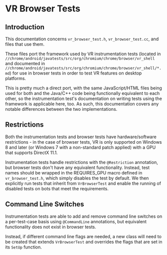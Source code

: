# VR Browser Tests

## Introduction

This documentation concerns `vr_browser_test.h`, `vr_browser_test.cc`, and files
that use them.

These files port the framework used by VR instrumentation tests (located in
`//chrome/android/javatests/src/org/chromium/chrome/browser/vr_shell` and
documented in
`//chrome/android/javatests/src/org/chromium/chrome/browser/vr_shell/*.md`) for
use in browser tests in order to test VR features on desktop platforms.

This is pretty much a direct port, with the same JavaScript/HTML files being
used for both and the Java/C++ code being functionally equivalent to each other,
so the instrumentation test's documentation on writing tests using the framework
is applicable here, too. As such, this documentation covers any notable
differences between the two implementations.

## Restrictions

Both the instrumentation tests and browser tests have hardware/software
restrictions - in the case of browser tests, VR is only supported on Windows 8
and later (or Windows 7 with a non-standard patch applied) with a GPU that
supports DirectX 11.1.

Instrumentation tests handle restrictions with the `@Restriction` annotation,
but browser tests don't have any equivalent functionality. Instead, test names
should be wrapped in the REQUIRES_GPU macro defined in `vr_browser_test.h`,
which simply disables the test by default. We then explicitly run tests that
inherit from `VrBrowserTest` and enable the running of disabled tests on bots
that meet the requirements.

## Command Line Switches

Instrumentation tests are able to add and remove command line switches on a
per-test-case basis using `@CommandLine` annotations, but equivalent
functionality does not exist in browser tests.

Instead, if different command line flags are needed, a new class will need to
be created that extends `VrBrowserTest` and overrides the flags that are set
in its `SetUp` function.
